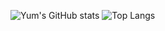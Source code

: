 ![Yum's GitHub stats](https://github-readme-stats.vercel.app/api?username=TEERMIIINAAL&show_icons=true&theme=dark)
![Top Langs](https://github-readme-stats.vercel.app/api/top-langs/?username=duxv&layout=compact&theme=dark)
